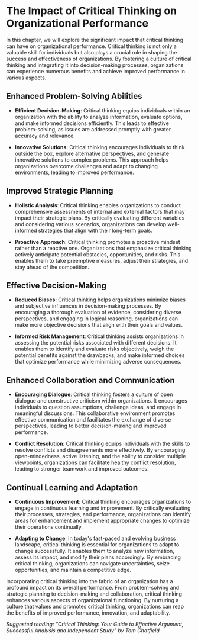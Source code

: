 The Impact of Critical Thinking on Organizational Performance
=========================================================================

In this chapter, we will explore the significant impact that critical thinking can have on organizational performance. Critical thinking is not only a valuable skill for individuals but also plays a crucial role in shaping the success and effectiveness of organizations. By fostering a culture of critical thinking and integrating it into decision-making processes, organizations can experience numerous benefits and achieve improved performance in various aspects.

Enhanced Problem-Solving Abilities
----------------------------------

* **Efficient Decision-Making**: Critical thinking equips individuals within an organization with the ability to analyze information, evaluate options, and make informed decisions efficiently. This leads to effective problem-solving, as issues are addressed promptly with greater accuracy and relevance.

* **Innovative Solutions**: Critical thinking encourages individuals to think outside the box, explore alternative perspectives, and generate innovative solutions to complex problems. This approach helps organizations overcome challenges and adapt to changing environments, leading to improved performance.

Improved Strategic Planning
---------------------------

* **Holistic Analysis**: Critical thinking enables organizations to conduct comprehensive assessments of internal and external factors that may impact their strategic plans. By critically evaluating different variables and considering various scenarios, organizations can develop well-informed strategies that align with their long-term goals.

* **Proactive Approach**: Critical thinking promotes a proactive mindset rather than a reactive one. Organizations that emphasize critical thinking actively anticipate potential obstacles, opportunities, and risks. This enables them to take preemptive measures, adjust their strategies, and stay ahead of the competition.

Effective Decision-Making
-------------------------

* **Reduced Biases**: Critical thinking helps organizations minimize biases and subjective influences in decision-making processes. By encouraging a thorough evaluation of evidence, considering diverse perspectives, and engaging in logical reasoning, organizations can make more objective decisions that align with their goals and values.

* **Informed Risk Management**: Critical thinking assists organizations in assessing the potential risks associated with different decisions. It enables them to identify and evaluate risks objectively, weigh the potential benefits against the drawbacks, and make informed choices that optimize performance while minimizing adverse consequences.

Enhanced Collaboration and Communication
----------------------------------------

* **Encouraging Dialogue**: Critical thinking fosters a culture of open dialogue and constructive criticism within organizations. It encourages individuals to question assumptions, challenge ideas, and engage in meaningful discussions. This collaborative environment promotes effective communication and facilitates the exchange of diverse perspectives, leading to better decision-making and improved performance.

* **Conflict Resolution**: Critical thinking equips individuals with the skills to resolve conflicts and disagreements more effectively. By encouraging open-mindedness, active listening, and the ability to consider multiple viewpoints, organizations can facilitate healthy conflict resolution, leading to stronger teamwork and improved outcomes.

Continual Learning and Adaptation
---------------------------------

* **Continuous Improvement**: Critical thinking encourages organizations to engage in continuous learning and improvement. By critically evaluating their processes, strategies, and performance, organizations can identify areas for enhancement and implement appropriate changes to optimize their operations continually.

* **Adapting to Change**: In today's fast-paced and evolving business landscape, critical thinking is essential for organizations to adapt to change successfully. It enables them to analyze new information, assess its impact, and modify their plans accordingly. By embracing critical thinking, organizations can navigate uncertainties, seize opportunities, and maintain a competitive edge.

Incorporating critical thinking into the fabric of an organization has a profound impact on its overall performance. From problem-solving and strategic planning to decision-making and collaboration, critical thinking enhances various aspects of organizational functioning. By nurturing a culture that values and promotes critical thinking, organizations can reap the benefits of improved performance, innovation, and adaptability.

*Suggested reading: "Critical Thinking: Your Guide to Effective Argument, Successful Analysis and Independent Study" by Tom Chatfield.*
